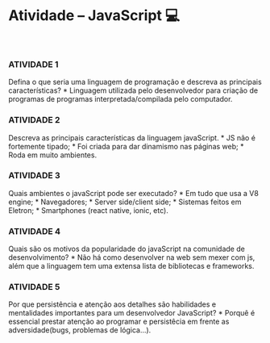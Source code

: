 <h1 align="left" id="title">Atividade – JavaScript 💻 </h1>
<br>
<h3>ATIVIDADE 1</h3>
Defina o que seria uma linguagem de programação e descreva as principais características?
 * Linguagem utilizada pelo desenvolvedor para criação de programas de programas interpretada/compilada pelo computador.
<br>
<h3>ATIVIDADE 2</h3>
Descreva as principais características da linguagem javaScript.
 * JS não é fortemente tipado; 
 * Foi criada para dar dinamismo nas páginas web;
 *  Roda em muito ambientes.
<br>
<h3>ATIVIDADE 3</h3>
Quais ambientes o javaScript pode ser executado?
  * Em tudo que usa a V8 engine;  
 * Navegadores;
 * Server side/client side;
 * Sistemas feitos em Eletron;
 *  Smartphones (react native, ionic, etc).
<br>
<h3>ATIVIDADE 4</h3>
Quais são os motivos da popularidade do javaScript na comunidade de desenvolvimento?
   * Não há como desenvolver na web sem mexer com js, além que a linguagem tem uma extensa lista de bibliotecas e frameworks.
<br>
<h3>ATIVIDADE 5</h3>
Por que persistência e atenção aos detalhes são habilidades e mentalidades importantes para um desenvolvedor JavaScript?
  * Porquê é essencial prestar atenção ao programar e persistêcia em frente as adversidade(bugs, problemas de lógica...).
